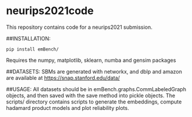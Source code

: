 # neurips2021code
This repository contains code for a neurips2021 submission.

##INSTALLATION:
```
pip install emBench/
```
Requires the numpy, matplotlib, sklearn, numba and gensim packages


##DATASETS:
SBMs are generated with networkx, and dblp and amazon are available at https://snap.stanford.edu/data/

##USAGE:
All datasets should be in emBench.graphs.CommLabeledGraph objects, and then saved with the save method into pickle objects. 
The scripts/ directory contains scripts to generate the embeddings, compute hadamard product models and plot reliability plots.
